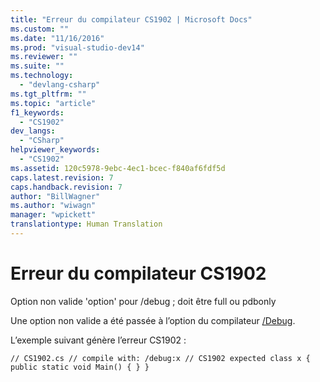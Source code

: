 ```yaml
---
title: "Erreur du compilateur CS1902 | Microsoft Docs"
ms.custom: ""
ms.date: "11/16/2016"
ms.prod: "visual-studio-dev14"
ms.reviewer: ""
ms.suite: ""
ms.technology: 
  - "devlang-csharp"
ms.tgt_pltfrm: ""
ms.topic: "article"
f1_keywords: 
  - "CS1902"
dev_langs: 
  - "CSharp"
helpviewer_keywords: 
  - "CS1902"
ms.assetid: 120c5978-9ebc-4ec1-bcec-f840af6fdf5d
caps.latest.revision: 7
caps.handback.revision: 7
author: "BillWagner"
ms.author: "wiwagn"
manager: "wpickett"
translationtype: Human Translation
---
```

# Erreur du compilateur CS1902
Option non valide 'option' pour \/debug ; doit être full ou pdbonly  
  
 Une option non valide a été passée à l’option du compilateur [\/Debug](../../csharp/language-reference/compiler-options/debug-compiler-option.md).  
  
 L’exemple suivant génère l’erreur CS1902 :  
  
```  
// CS1902.cs // compile with: /debug:x // CS1902 expected class x { public static void Main() { } }  
```